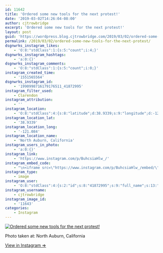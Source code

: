 ```yaml
---
id: 11642
title: 'Ordered some new tools for the next protest!'
date: '2019-03-02T14:26:04-08:00'
author: cjtrowbridge
excerpt: 'Ordered some new tools for the next protest!'
layout: post
guid: 'https://wordpress.blog.cjtrowbridge.com/2019/03/02/ordered-some-new-tools-for-the-next-protest/'
permalink: /2019/03/02/ordered-some-new-tools-for-the-next-protest/
dsgnwrks_instagram_likes:
    - 'O:8:"stdClass":1:{s:5:"count";i:4;}'
dsgnwrks_instagram_hashtags:
    - 'a:0:{}'
dsgnwrks_instagram_comments:
    - 'O:8:"stdClass":1:{s:5:"count";i:0;}'
instagram_created_time:
    - '1551565564'
dsgnwrks_instagram_id:
    - '1990998716179176511_41872995'
instagram_filter_used:
    - Clarendon
instagram_attribution:
    - ''
instagram_location:
    - 'O:8:"stdClass":4:{s:8:"latitude";d:38.9339;s:9:"longitude";d:-121.084;s:4:"name";s:24:"North Auburn, California";s:2:"id";i:255836031;}'
instagram_location_lat:
    - '38.9339'
instagram_location_long:
    - '-121.084'
instagram_location_name:
    - 'North Auburn, California'
instagram_users_in_photo:
    - 'a:0:{}'
instagram_link:
    - 'https://www.instagram.com/p/BuhcsiaHlw_/'
instagram_embed_code:
    - "\n<iframe src=\"https://www.instagram.com/p/BuhcsiaHlw_/embed/\" width=\"612\" height=\"710\" frameborder=\"0\" scrolling=\"no\" allowtransparency=\"true\" class=\"insta-image-embed\"></iframe>\n"
instagram_type:
    - image
instagram_user:
    - 'O:8:"stdClass":4:{s:2:"id";s:8:"41872995";s:9:"full_name";s:13:"CJ Trowbridge";s:15:"profile_picture";s:184:"https://scontent.cdninstagram.com/vp/ebecda71d143f06f0a971a4b919479b0/5D1C770B/t51.2885-19/s150x150/49719818_1996732167092496_2139941882996719616_n.jpg?_nc_ht=scontent.cdninstagram.com";s:8:"username";s:12:"cjtrowbridge";}'
instagram_username:
    - cjtrowbridge
instagram_image_id:
    - '11643'
categories:
    - Instagram
---
```


[![Ordered some new tools for the next protest!](https://blog.cjtrowbridge.com/wp-content/uploads/2019/03/ordered-some-new-tools-for-1-1.jpg)](https://www.instagram.com/p/BuhcsiaHlw_/)

Photo taken at: North Auburn, California

[View in Instagram ⇒](https://www.instagram.com/p/BuhcsiaHlw_/)